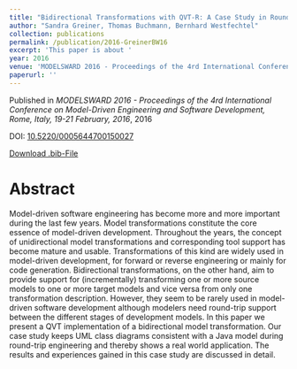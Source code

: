```yaml
---
title: "Bidirectional Transformations with QVT-R: A Case Study in Round-trip Engineering UML Class Models and Java Source Code"
author: "Sandra Greiner, Thomas Buchmann, Bernhard Westfechtel"
collection: publications
permalink: /publication/2016-GreinerBW16
excerpt: 'This paper is about '
year: 2016
venue: 'MODELSWARD 2016 - Proceedings of the 4rd International Conference on Model-Driven Engineering and Software Development, Rome, Italy, 19-21 February, 2016'
paperurl: ''
---
```


Published in *MODELSWARD 2016 - Proceedings of the 4rd International Conference on Model-Driven Engineering and Software Development, Rome, Italy, 19-21 February, 2016*, 2016

DOI: [10.5220/0005644700150027](https://doi.org/10.5220/0005644700150027)

[Download .bib-File](https://tbuchmann.github.io/files/GreinerBW16.bib)

Abstract
=====

Model-driven software engineering has become more and more important during the last few years.  Model transformations constitute the core essence of model-driven development.  Throughout the years, the concept of unidirectional model transformations and corresponding tool support has become mature and usable. Transformations of this kind are widely used in model-driven development, for forward or reverse engineering or mainly for code generation. Bidirectional transformations, on the other hand, aim to provide support for (incrementally) transforming one or more source models to one or more target models and vice versa from only one transformation description.  However, they seem to be rarely used in model-driven software development although modelers need round-trip support between the different stages of development models. In this paper we present a QVT implementation of a bidirectional model transformation. Our case study keeps UML class diagrams consistent with a Java model during round-trip engineering and thereby shows a real world application. The results and experiences gained in this case study are discussed in detail.